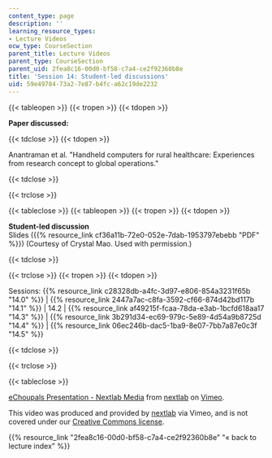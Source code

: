 ```yaml
---
content_type: page
description: ''
learning_resource_types:
- Lecture Videos
ocw_type: CourseSection
parent_title: Lecture Videos
parent_type: CourseSection
parent_uid: 2fea8c16-00d0-bf58-c7a4-ce2f92360b8e
title: 'Session 14: Student-led discussions'
uid: 59e49784-73a2-7e87-b4fc-a62c19de2232
---
```


{{< tableopen >}}
{{< tropen >}}
{{< tdopen >}}


**Paper discussed:**


{{< tdclose >}}
{{< tdopen >}}


Anantraman et al. "Handheld computers for rural healthcare: Experiences from research concept to global operations."


{{< tdclose >}}

{{< trclose >}}

{{< tableclose >}}
{{< tableopen >}}
{{< tropen >}}
{{< tdopen >}}


**Student-led discussion**  
Slides ({{% resource_link cf36a11b-72e0-052e-7dab-1953797ebebb "PDF" %}}) (Courtesy of Crystal Mao. Used with permission.)


{{< tdclose >}}

{{< trclose >}}
{{< tropen >}}
{{< tdopen >}}


Sessions: {{% resource_link c28328db-a4fc-3d97-e806-854a3231f65b "14.0" %}} | {{% resource_link 2447a7ac-c8fa-3592-cf66-874d42bd117b "14.1" %}} | 14.2 | {{% resource_link af49215f-fcaa-78da-e3ab-1bcfd618aa17 "14.3" %}} | {{% resource_link 3b291d34-ec69-979c-5e89-4d54a9b8725d "14.4" %}} | {{% resource_link 06ec246b-dac5-1ba9-8e07-7bb7a87e0c3f "14.5" %}}


{{< tdclose >}}

{{< trclose >}}

{{< tableclose >}}

[eChoupals Presentation - Nextlab Media](https://vimeo.com/3202777) from [nextlab](https://vimeo.com/3202777) on [Vimeo](https://vimeo.com).

This video was produced and provided by [nextlab](http://vimeo.com/nextlab) via Vimeo, and is not covered under our [Creative Commons license](/terms/#cc).

{{% resource_link "2fea8c16-00d0-bf58-c7a4-ce2f92360b8e" "« back to lecture index" %}}